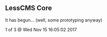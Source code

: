 LessCMS Core
------------

It has begun... (well, some prototyping anyway)

1 of 3 @ Wed Nov 15 16:05:02 2017
